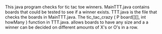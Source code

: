 This java program checks for tic tac toe winners.  MainTTT.java contains boards that could be tested to see if a winner exists.  TTT.java is the file that checks the boards in MainTTT.java. The tic_tac_crazy ( P board[][], int howMany ) function in TTT.java. allows boards to have any size and a a winner can be decided on different amounts of X's or O's in a row. 
